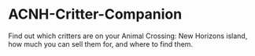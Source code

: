 # ACNH-Critter-Companion
Find out which critters are on your Animal Crossing: New Horizons island, how much you can sell them for, and where to find them.
